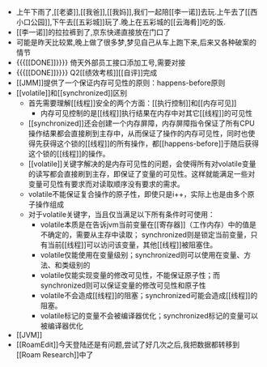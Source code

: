 - 上午下雨了,[[老婆]],[[我爸]],[[我妈]],我们一起陪[[李一诺]]去玩.上午去了[[西小口公园]],下午去[[五彩城]]玩了.晚上在五彩城的[[云海肴]]吃的饭.
- [[李一诺]]的拉拉裤到了,京东快递直接放在门口了
- 可能是昨天比较累,晚上做了很多梦,梦见自己从车上跑下来,后来又各种破案的情节
- {{{[[DONE]]}}}} 倚天外部员工接口添加工号,需要对接
- {{{[[DONE]]}}}} Q2[[绩效考核]][[自评]]完成
- [[JMM]]提供了一个保证内存可见性的原则：happens-before原则
- [[volatile]]和[[synchronized]]区别
    - 首先需要理解[[线程]]安全的两个方面：[[执行控制]]和[[内存可见]]
        - 内存可见控制的是[[线程]]执行结果在内存中对其它[[线程]]的可见性
    - [[synchronized]]还会创建一个内存屏障，内存屏障指令保证了所有CPU操作结果都会直接刷到主存中，从而保证了操作的内存可见性，同时也使得先获得这个锁的[[线程]]的所有操作，都[[happens-before]]于随后获得这个锁的[[线程]]的操作。
    - [[volatile]]关键字解决的是内存可见性的问题，会使得所有对volatile变量的读写都会直接刷到主存，即保证了变量的可见性。这样就能满足一些对变量可见性有要求而对读取顺序没有要求的需求。
    - volatile不能保证复合操作的原子性，即使只是i++，实际上也是由多个原子操作组成
    - 对于volatile关键字，当且仅当满足以下所有条件时可使用：
        - volatile本质是在告诉jvm当前变量在[[寄存器]]（工作内存）中的值是不确定的，需要从主存中读取； synchronized则是锁定当前变量，只有当前[[线程]]可以访问该变量，其他[[线程]]被阻塞住。
        - volatile仅能使用在变量级别；synchronized则可以使用在变量、方法、和类级别的
        - volatile仅能实现变量的修改可见性，不能保证原子性；而synchronized则可以保证变量的修改可见性和原子性
        - volatile不会造成[[线程]]的阻塞；synchronized可能会造成[[线程]]的阻塞。
        - volatile标记的变量不会被编译器优化；synchronized标记的变量可以被编译器优化
- [[JVM]]
- [[RoamEdit]]今天登陆还是有问题,尝试了好几次之后,我把数据都转移到[[Roam Research]]中了
